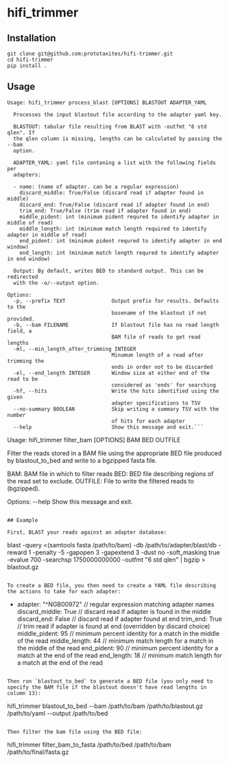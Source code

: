 # hifi_trimmer

## Installation

```
git clone git@github.com:prototaxites/hifi-trimmer.git
cd hifi-trimmer
pip install .
```

## Usage

```
Usage: hifi_trimmer process_blast [OPTIONS] BLASTOUT ADAPTER_YAML

  Processes the input blastout file according to the adapter yaml key.

  BLASTOUT: tabular file resulting from BLAST with -outfmt "6 std qlen". If
  the qlen column is missing, lengths can be calculated by passing the --bam
  option.

  ADAPTER_YAML: yaml file contaning a list with the following fields per
  adapters:

  - name: (name of adapter. can be a regular expression)
    discard_middle: True/False (discard read if adapter found in middle)
    discard_end: True/False (discard read if adapter found in end)
    trim_end: True/False (trim read if adapter found in end)
    middle_pident: int (minimum pident requred to identify adapter in middle of read)
    middle_length: int (minimum match length required to identify adapter in middle of read)
    end_pident: int (minimum pident requred to identify adapter in end window)
    end_length: int (minimum match length requred to identify adapter in end window)

  Output: By default, writes BED to standard output. This can be redirected
  with the -o/--output option.

Options:
  -p, --prefix TEXT               Output prefix for results. Defaults to the
                                  basename of the blastout if not provided.
  -b, --bam FILENAME              If blastout file has no read length field, a
                                  BAM file of reads to get read lengths
  -ml, --min_length_after_trimming INTEGER
                                  Minumum length of a read after trimming the
                                  ends in order not to be discarded
  -el, --end_length INTEGER       Window size at either end of the read to be
                                  considered as 'ends' for searching
  -hf, --hits                     Write the hits identified using the given
                                  adapter specifications to TSV
  --no-summary BOOLEAN            Skip writing a summary TSV with the number
                                  of hits for each adapter
  --help                          Show this message and exit.```

```
Usage: hifi_trimmer filter_bam [OPTIONS] BAM BED OUTFILE

  Filter the reads stored in a BAM file using the appropriate BED file
  produced by blastout_to_bed and write to a bgzipped fasta file.

  BAM: BAM file in which to filter reads BED: BED file describing regions of
  the read set to exclude. OUTFILE: File to write the filtered reads to
  (bgzipped).

Options:
  --help  Show this message and exit.
```

## Example

First, BLAST your reads against an adapter database:

```
blast -query <(samtools fasta /path/to/bam) -db /path/to/adapter/blast/db -reward 1 -penalty -5 -gapopen 3 -gapextend 3 -dust no -soft_masking true -evalue 700 -searchsp 1750000000000 -outfmt "6 std qlen" | bgzip > blastout.gz
```

To create a BED file, you then need to create a YAML file describing the actions to take for each adapter:

```
- adapter: "^NGB00972"     // regular expression matching adapter names
  discard_middle: True     // discard read if adapter is found in the middle
  discard_end: False       // discard read if adapter found at end
  trim_end: True           // trim read if adapter is found at end (overridden by discard choice)
  middle_pident: 95        // minimum percent identity for a match in the middle of the read
  middle_length: 44        // minimum match length for a match in the middle of the read
  end_pident: 90           // minimum percent identity for a match at the end of the read
  end_length: 18           // minimum match length for a match at the end of the read
```

Then run `blastout_to_bed` to generate a BED file (you only need to specify the BAM file if the blastout doesn't have read lengths in column 13):

```
hifi_trimmer blastout_to_bed --bam /path/to/bam /path/to/blastout.gz /path/to/yaml --output /path/to/bed
```

Then filter the bam file using the BED file: 

```
hifi_trimmer filter_bam_to_fasta /path/to/bed /path/to/bam /path/to/final/fasta.gz
```